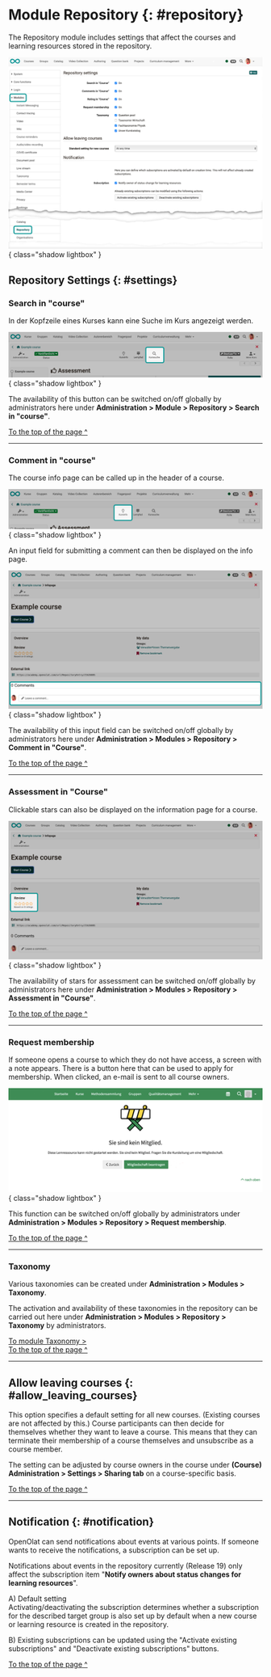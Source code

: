 # Module Repository {: #repository}

The Repository module includes settings that affect the courses and learning resources stored in the repository.

![modules_repository_v1_en.png](assets/modules_repository_v1_en.png){ class="shadow lightbox" }


## Repository Settings {: #settings}

### Search in "course"

In der Kopfzeile eines Kurses kann eine Suche im Kurs angezeigt werden.

![modules_repository_course_search_v1_de.png](assets/modules_repository_course_search_v1_de.png){ class="shadow lightbox" }

The availability of this button can be switched on/off globally by administrators here under **Administration > Module > Repository > Search in "course"**.

[To the top of the page ^](#repository)

---

### Comment in "course"

The course info page can be called up in the header of a course.

![modules_repository_course_info_v1_de.png](assets/modules_repository_course_info_v1_de.png){ class="shadow lightbox" }

An input field for submitting a comment can then be displayed on the info page.

![modules_repository_course_comment_v1_en.png](assets/modules_repository_course_comment_v1_en.png){ class="shadow lightbox" }

The availability of this input field can be switched on/off globally by administrators here under **Administration > Modules > Repository > Comment in "Course"**.

[To the top of the page ^](#repository)

---


### Assessment in "Course"

Clickable stars can also be displayed on the information page for a course.

![modules_repository_course_review_v1_en.png](assets/modules_repository_course_review_v1_en.png){ class="shadow lightbox" }

The availability of stars for assessment can be switched on/off globally by administrators here under **Administration > Modules > Repository > Assessment in "Course"**.

[To the top of the page ^](#repository)

---


### Request membership

If someone opens a course to which they do not have access, a screen with a note appears. 
There is a button here that can be used to apply for membership. When clicked, an e-mail is sent to all course owners.

![modules_repository_request_membership_v1_de.png](assets/modules_repository_request_membership_v1_de.png){ class="shadow lightbox" }

This function can be switched on/off globally by administrators under **Administration > Modules > Repository > Request membership**.

[To the top of the page ^](#repository)

---


### Taxonomy

Various taxonomies can be created under **Administration > Modules > Taxonomy**.

The activation and availability of these taxonomies in the repository can be carried out here under **Administration > Modules > Repository > Taxonomy** by administrators.

[To module Taxonomy >](Modules_Taxonomy.md)<br>
[To the top of the page ^](#repository)

---

## Allow leaving courses {: #allow_leaving_courses}

This option specifies a default setting for all new courses. (Existing courses are not affected by this.) Course participants can then decide for themselves whether they want to leave a course. This means that they can terminate their membership of a course themselves and unsubscribe as a course member.

The setting can be adjusted by course owners in the course under **(Course) Administration > Settings > Sharing tab** on a course-specific basis.

[To the top of the page ^](#repository)

---

## Notification {: #notification}

OpenOlat can send notifications about events at various points. If someone wants to receive the notifications, a subscription can be set up.

Notifications about events in the repository currently (Release 19) only affect the subscription item "**Notify owners about status changes for learning resources**".

A) Default setting<br>
Activating/deactivating the subscription determines whether a subscription for the described target group is also set up by default when a new course or learning resource is created in the repository.

B) Existing subscriptions can be updated using the "Activate existing subscriptions" and "Deactivate existing subscriptions" buttons.

[To the top of the page ^](#repository)


